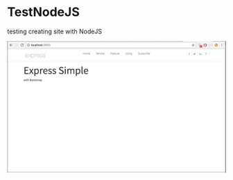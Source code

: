 # TestNodeJS
testing creating site with NodeJS


<p align="center">
  <img width="640" src="screen1.png"/>
</p>
